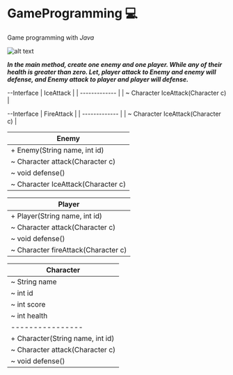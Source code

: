 # GameProgramming :computer:
Game programming with _Java_  


![alt text](https://www.jrebel.com/sites/rebel/files/image/2020-05/image-blog-revel-top-java-tools.jpg)





***In the main method, create one enemy and one player. 
While any of their health is greater than zero. 
Let, player attack to Enemy and enemy will defense, 
and Enemy attack to player and player will defense.***

  --Interface
|   IceAttack   |
| ------------- |
| ~ Character IceAttack(Character c)     | 

  --Interface
|   FireAttack   |
| ------------- |
| ~ Character IceAttack(Character c)     | 



| Enemy       |                                                          
| ------------- |
| + Enemy(String name, int id)    | 
| ~ Character attack(Character c)  | 
| ~ void defense() | 
| ~ Character IceAttack(Character c)|

| Player      |                                                          
| ------------- |
| + Player(String name, int id)    | 
| ~ Character attack(Character c)  | 
| ~ void defense() | 
| ~ Character fireAttack(Character c)|

| Character      |                                                          
| ------------- |
| ~ String name  | 
| ~ int id     | 
| ~ int score     | 
| ~ int health   | 
|----------------|
| + Character(String name, int id)|
| ~ Character attack(Character c)  | 
| ~ void defense() | 
